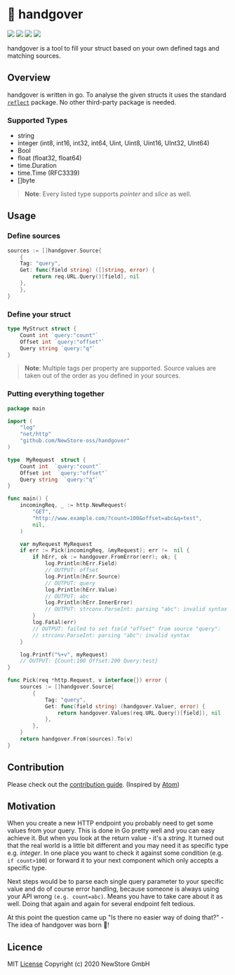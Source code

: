 # :handshake: handgover

</p>
<p align="left">
	<a alt="Licence" >
		<img src="https://img.shields.io/github/license/NewStore-oss/handgover">
	</a>
	<a alt="Build" >
		<img src="https://github.com/newstore-oss/handgover/workflows/Go/badge.svg">
	</a>
	<a alt="Go Module" >
		<img src="https://img.shields.io/github/go-mod/go-version/newstore-oss/handgover">
	</a>
	<a alt="Stars" >
		<img src="https://img.shields.io/github/stars/Newstore-oss/handgover">
	</a>
</p>

handgover is a tool to fill your struct based on your own defined tags and matching sources.


## Overview
handgover is written in go. To analyse the given structs it uses the standard [`reflect`](https://golang.org/pkg/reflect/) package. No other third-party package is needed.


### Supported Types
 - string
 - integer (int8, int16, int32, int64, Uint, Uint8, Uint16, UInt32, UInt64)
 - Bool
 - float (float32, float64)
 - time.Duration
 - time.Time (RFC3339)
 - []byte

> **Note**: Every listed type supports *pointer* and *slice* as well.

## Usage

### Define sources
```go
sources := []handgover.Source{
    {
	Tag: "query",
	Get: func(field string) ([]string, error) {
	    return req.URL.Query()[field], nil
	},
    },
}
```

### Define your struct
```go
type MyStruct struct {
    Count int `query:"count"`
    Offset int `query:"offset"`
    Query string `query:"q"`
}
```
> **Note**:  Multiple tags per property are supported.  Source values are taken out of the order as you defined in your sources.

### Putting everything together

```go
package main

import (
	"log"
	"net/http"
	"github.com/NewStore-oss/handgover"
)

type  MyRequest  struct {
	Count int  `query:"count"`
	Offset int  `query:"offset"`
	Query string  `query:"q"`
}

func main() {
	incomingReq, _ := http.NewRequest(
		"GET",
		"http://www.example.com/?count=100&offset=abc&q=test",
		nil,
	)

	var myRequest MyRequest
	if err := Pick(incomingReq, &myRequest); err !=  nil {
		if hErr, ok := handgover.FromError(err); ok; {
			log.Println(hErr.Field)
			// OUTPUT: offset
			log.Println(hErr.Source)
			// OUTPUT: query
			log.Println(hErr.Value)
			// OUTPUT: abc
			log.Println(hErr.InnerError)
			// OUTPUT: strconv.ParseInt: parsing "abc": invalid syntax
		}
		log.Fatal(err)
		// OUTPUT: failed to set field "offset" from source "query":
		// strconv.ParseInt: parsing "abc": invalid syntax
	}

	log.Printf("%+v", myRequest)
	// OUTPUT: {Count:100 Offset:200 Query:test}
}

func Pick(req *http.Request, v interface{}) error {
	sources := []handgover.Source{
		{
			Tag: "query",
			Get: func(field string) (handgover.Valuer, error) {
				return handgover.Values(req.URL.Query()[field]), nil
			},
		},
	}
	return handgover.From(sources).To(v)
}
```

## Contribution
Please check out the [contribution guide](https://github.com/NewStore-oss/handgover/blob/master/CONTRIBUTION.md). (Inspired by [Atom](https://github.com/atom/atom/blob/master/CONTRIBUTING.md))

## Motivation
When you create a new HTTP endpoint you probably need to get some values from your query. This is done in Go pretty well and you can easy achieve it. But when you look at the return value - it's a *string*.  It turned out that the real world is a little bit different and you may need it as specific type e.g. *integer*.  In one place you want to check it against some condition (e.g. `if count>100`) or forward it to your next component which only accepts a specific type.

Next steps would be to parse each single query parameter to your specific value and do of course error handling, because  someone is always using your API wrong `(e.g. count=abc)`. Means you have to take care about it as well. Doing that again and again for several endpoint felt tedious.

At this point the question came up "Is there no easier way of doing that?" - The idea of handgover was born :hatching_chick:!

## Licence
MIT [License](https://github.com/NewStore-oss/handgover/blob/master/LICENSE) Copyright (c) 2020 NewStore GmbH
